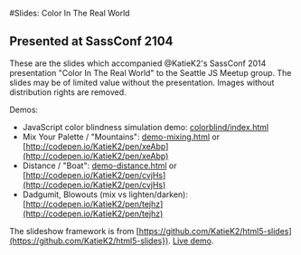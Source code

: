 #Slides: Color In The Real World
## Presented at SassConf 2104

<!-- **[Live Demo here](https://rawgithub.com/KatieK2/2014-sassconf/master/index.html)** -->

These are the slides which accompanied @KatieK2's SassConf 2014 presentation "Color In The Real World" to the Seattle JS Meetup group. The slides may be of limited value without the presentation. Images without distribution rights are removed.

Demos:
* JavaScript color blindness simulation demo: [colorblind/index.html](colorblind/index.html)
* Mix Your Palette / "Mountains": [demo-mixing.html](demo-mixing.html) or [http://codepen.io/KatieK2/pen/xeAbp](http://codepen.io/KatieK2/pen/xeAbp)
* Distance / "Boat": [demo-distance.html](demo-distance.html) or [http://codepen.io/KatieK2/pen/cvjHs](http://codepen.io/KatieK2/pen/cvjHs)
* Dadgumit, Blowouts (mix vs lighten/darken): [http://codepen.io/KatieK2/pen/tejhz](http://codepen.io/KatieK2/pen/tejhz)

The slideshow framework is from [https://github.com/KatieK2/html5-slides](https://github.com/KatieK2/html5-slides}). [Live demo](https://rawgithub.com/KatieK2/html5-slides/master/template.html).

